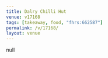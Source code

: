 ```yaml
---
title: Dalry Chilli Hut
venue: v17168
tags: [takeaway, food, "fhrs:662587"]
permalink: /v/17168/
layout: venue
---
```

null
